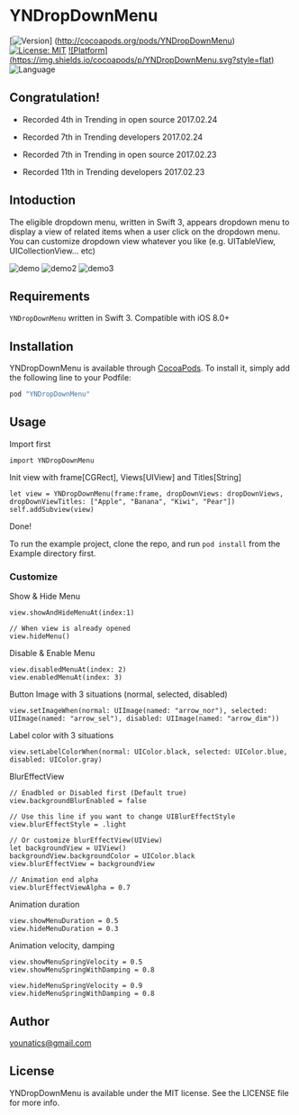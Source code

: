 # YNDropDownMenu

[![Version](https://img.shields.io/cocoapods/v/YNDropDownMenu.svg?style=flat)]
(http://cocoapods.org/pods/YNDropDownMenu)
[![License: MIT](https://img.shields.io/badge/license-MIT-blue.svg?style=flat)](https://github.com/younatics/YNDropDownMenu/blob/master/LICENSE)
[![Platform]
(https://img.shields.io/cocoapods/p/YNDropDownMenu.svg?style=flat)](http://cocoapods.org/pods/YNDropDownMenu)
![Language](https://img.shields.io/badge/language-Swift-brightgreen.svg?style=flat)

## Congratulation!
- Recorded 4th in Trending in open source 2017.02.24
- Recorded 7th in Trending developers 2017.02.24

- Recorded 7th in Trending in open source 2017.02.23
- Recorded 11th in Trending developers 2017.02.23

## Intoduction
The eligible dropdown menu, written in Swift 3, appears dropdown menu to display a view of related items when a user click on the dropdown menu. You can customize dropdown view whatever you like (e.g. UITableView, UICollectionView... etc)


![demo](YNDropDownMenu.gif)
![demo2](YNDropDownMenu2.gif)
![demo3](YNDropDownMenu3.gif)

## Requirements

`YNDropDownMenu` written in Swift 3. Compatible with iOS 8.0+

## Installation

YNDropDownMenu is available through [CocoaPods](http://cocoapods.org). To install
it, simply add the following line to your Podfile:

```ruby
pod "YNDropDownMenu"
```

## Usage

Import first 
```
import YNDropDownMenu
```

Init view with frame[CGRect], Views[UIView] and Titles[String]
```
let view = YNDropDownMenu(frame:frame, dropDownViews: dropDownViews, dropDownViewTitles: ["Apple", "Banana", "Kiwi", "Pear"])
self.addSubview(view)
```

Done!

To run the example project, clone the repo, and run `pod install` from the Example directory first.

### Customize

Show & Hide Menu 
```
view.showAndHideMenuAt(index:1)

// When view is already opened
view.hideMenu()
```

Disable & Enable Menu 
```
view.disabledMenuAt(index: 2)
view.enabledMenuAt(index: 3)
```

Button Image with 3 situations (normal, selected, disabled)
```
view.setImageWhen(normal: UIImage(named: "arrow_nor"), selected: UIImage(named: "arrow_sel"), disabled: UIImage(named: "arrow_dim"))
```

Label color with 3 situations
```
view.setLabelColorWhen(normal: UIColor.black, selected: UIColor.blue, disabled: UIColor.gray)
```

BlurEffectView
```
// Enadbled or Disabled first (Default true)
view.backgroundBlurEnabled = false

// Use this line if you want to change UIBlurEffectStyle
view.blurEffectStyle = .light

// Or customize blurEffectView(UIView)
let backgroundView = UIView()
backgroundView.backgroundColor = UIColor.black
view.blurEffectView = backgroundView

// Animation end alpha
view.blurEffectViewAlpha = 0.7

```

Animation duration
```
view.showMenuDuration = 0.5
view.hideMenuDuration = 0.3
```

Animation velocity, damping
```
view.showMenuSpringVelocity = 0.5
view.showMenuSpringWithDamping = 0.8

view.hideMenuSpringVelocity = 0.9
view.hideMenuSpringWithDamping = 0.8
```

## Author

younatics@gmail.com

## License

YNDropDownMenu is available under the MIT license. See the LICENSE file for more info.
